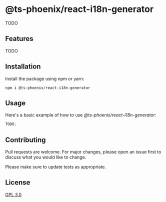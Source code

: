 # @ts-phoenix/react-i18n-generator

TODO

## Features

TODO

## Installation

Install the package using npm or yarn:

```
npm i @ts-phoenix/react-i18n-generator
```

## Usage

Here's a basic example of how to use _@ts-phoenix/react-i18n-generator_:

```ts
TODO;
```

## Contributing

Pull requests are welcome. For major changes, please open an issue first
to discuss what you would like to change.

Please make sure to update tests as appropriate.

## License

[GPL 3.0](https://choosealicense.com/licenses/gpl-3.0/)
